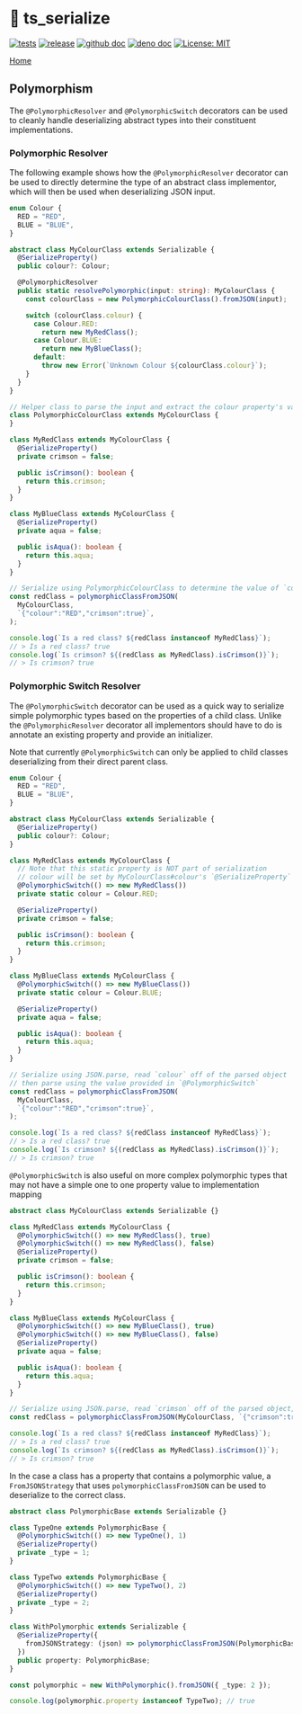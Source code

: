 # 🥣 ts_serialize

[![tests](https://github.com/GameBridgeAI/ts_serialize/workflows/tests/badge.svg)](https://github.com/GameBridgeAI/ts_serialize/workflows/tests/badge.svg)
[![release](https://github.com/GameBridgeAI/ts_serialize/workflows/release/badge.svg)](https://github.com/GameBridgeAI/ts_serialize/workflows/release/badge.svg)
[![github doc](https://img.shields.io/badge/github-doc-5279AA.svg)](https://gamebridgeai.github.io/ts_serialize)
[![deno doc](https://doc.deno.land/badge.svg)](https://doc.deno.land/https/deno.land/x/ts_serialize/mod.ts)
[![License: MIT](https://img.shields.io/badge/License-MIT-yellow.svg)](https://opensource.org/licenses/MIT)

[Home](./index)

## Polymorphism

The `@PolymorphicResolver` and `@PolymorphicSwitch` decorators can be used to
cleanly handle deserializing abstract types into their constituent
implementations.

### Polymorphic Resolver

The following example shows how the `@PolymorphicResolver` decorator can be used
to directly determine the type of an abstract class implementor, which will then
be used when deserializing JSON input.

```ts
enum Colour {
  RED = "RED",
  BLUE = "BLUE",
}

abstract class MyColourClass extends Serializable {
  @SerializeProperty()
  public colour?: Colour;

  @PolymorphicResolver
  public static resolvePolymorphic(input: string): MyColourClass {
    const colourClass = new PolymorphicColourClass().fromJSON(input);

    switch (colourClass.colour) {
      case Colour.RED:
        return new MyRedClass();
      case Colour.BLUE:
        return new MyBlueClass();
      default:
        throw new Error(`Unknown Colour ${colourClass.colour}`);
    }
  }
}

// Helper class to parse the input and extract the colour property's value
class PolymorphicColourClass extends MyColourClass {
}

class MyRedClass extends MyColourClass {
  @SerializeProperty()
  private crimson = false;

  public isCrimson(): boolean {
    return this.crimson;
  }
}

class MyBlueClass extends MyColourClass {
  @SerializeProperty()
  private aqua = false;

  public isAqua(): boolean {
    return this.aqua;
  }
}

// Serialize using PolymorphicColourClass to determine the value of `colour`, then serialize using `MyRedClass`
const redClass = polymorphicClassFromJSON(
  MyColourClass,
  `{"colour":"RED","crimson":true}`,
);

console.log(`Is a red class? ${redClass instanceof MyRedClass}`);
// > Is a red class? true
console.log(`Is crimson? ${(redClass as MyRedClass).isCrimson()}`);
// > Is crimson? true
```

### Polymorphic Switch Resolver

The `@PolymorphicSwitch` decorator can be used as a quick way to serialize
simple polymorphic types based on the properties of a child class. Unlike the
`@PolymorphicResolver` decorator all implementors should have to do is annotate
an existing property and provide an initializer.

Note that currently `@PolymorphicSwitch` can only be applied to child classes
deserializing from their direct parent class.

```ts
enum Colour {
  RED = "RED",
  BLUE = "BLUE",
}

abstract class MyColourClass extends Serializable {
  @SerializeProperty()
  public colour?: Colour;
}

class MyRedClass extends MyColourClass {
  // Note that this static property is NOT part of serialization
  // colour will be set by MyColourClass#colour's `@SerializeProperty` annotation
  @PolymorphicSwitch(() => new MyRedClass())
  private static colour = Colour.RED;

  @SerializeProperty()
  private crimson = false;

  public isCrimson(): boolean {
    return this.crimson;
  }
}

class MyBlueClass extends MyColourClass {
  @PolymorphicSwitch(() => new MyBlueClass())
  private static colour = Colour.BLUE;

  @SerializeProperty()
  private aqua = false;

  public isAqua(): boolean {
    return this.aqua;
  }
}

// Serialize using JSON.parse, read `colour` off of the parsed object
// then parse using the value provided in `@PolymorphicSwitch`
const redClass = polymorphicClassFromJSON(
  MyColourClass,
  `{"colour":"RED","crimson":true}`,
);

console.log(`Is a red class? ${redClass instanceof MyRedClass}`);
// > Is a red class? true
console.log(`Is crimson? ${(redClass as MyRedClass).isCrimson()}`);
// > Is crimson? true
```

`@PolymorphicSwitch` is also useful on more complex polymorphic types that may
not have a simple one to one property value to implementation mapping

```ts
abstract class MyColourClass extends Serializable {}

class MyRedClass extends MyColourClass {
  @PolymorphicSwitch(() => new MyRedClass(), true)
  @PolymorphicSwitch(() => new MyRedClass(), false)
  @SerializeProperty()
  private crimson = false;

  public isCrimson(): boolean {
    return this.crimson;
  }
}

class MyBlueClass extends MyColourClass {
  @PolymorphicSwitch(() => new MyBlueClass(), true)
  @PolymorphicSwitch(() => new MyBlueClass(), false)
  @SerializeProperty()
  private aqua = false;

  public isAqua(): boolean {
    return this.aqua;
  }
}

// Serialize using JSON.parse, read `crimson` off of the parsed object, then parse using the value provided in `@PolymorphicSwitch`
const redClass = polymorphicClassFromJSON(MyColourClass, `{"crimson":true}`);

console.log(`Is a red class? ${redClass instanceof MyRedClass}`);
// > Is a red class? true
console.log(`Is crimson? ${(redClass as MyRedClass).isCrimson()}`);
// > Is crimson? true
```

In the case a class has a property that contains a polymorphic value, a
`FromJSONStrategy` that uses `polymorphicClassFromJSON` can be used to
deserialize to the correct class.

```ts
abstract class PolymorphicBase extends Serializable {}

class TypeOne extends PolymorphicBase {
  @PolymorphicSwitch(() => new TypeOne(), 1)
  @SerializeProperty()
  private _type = 1;
}

class TypeTwo extends PolymorphicBase {
  @PolymorphicSwitch(() => new TypeTwo(), 2)
  @SerializeProperty()
  private _type = 2;
}

class WithPolymorphic extends Serializable {
  @SerializeProperty({
    fromJSONStrategy: (json) => polymorphicClassFromJSON(PolymorphicBase, json),
  })
  public property: PolymorphicBase;
}

const polymorphic = new WithPolymorphic().fromJSON({ _type: 2 });

console.log(polymorphic.property instanceof TypeTwo); // true
```
